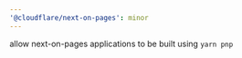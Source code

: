 ```yaml
---
'@cloudflare/next-on-pages': minor
---
```


allow next-on-pages applications to be built using `yarn pnp`
